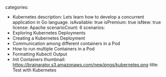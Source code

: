 categories:
  - Kubernetes
description: Lets learn how to develop a concurrent application in Go language.
isAvailable: true
isPremium: true
isNew: true
license: Apache
scenarioCount: 6
scenarios:
- Exploring Kubernetes Deployments
- Creating a Kubernetes Deployment
- Communication among different containers in a Pod
- How to run multiple Containers in a Pod
- Formatting Kubectl Output
- Init Containers
thumbnail: https://brainarator.s3.amazonaws.com/new/pngs/kubernetes.png
title: Test with Kubernetes
